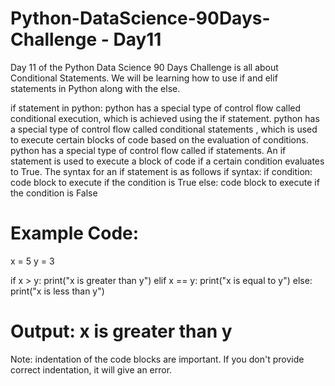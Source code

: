 # Python-DataScience-90Days-Challenge - Day11

Day 11 of the Python Data Science 90 Days Challenge is all about Conditional Statements. We will be learning how to use if and elif statements in Python along with the else.

if statement in python:
python has a special type of control flow called conditional execution, which is achieved using the if statement.
python has a special type of control flow called conditional statements , which is used to execute certain blocks of code based on the evaluation of conditions. 
python has a special type of control flow called if statements. An if statement is used to execute a block of code if a certain condition evaluates to True. The syntax for an if statement is as follows
if syntax:
if condition: 
    code block to execute if the condition is True
else:
    code block to execute if the condition is False

# Example Code:

x = 5
y = 3

if x > y:
    print("x is greater than y")
elif x == y:
    print("x is equal to y")
else:
    print("x is less than y")

# Output: x is greater than y
Note: indentation  of the code blocks are important. If you don't provide correct indentation, it will give an error.
